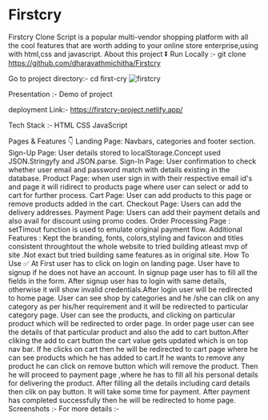 # Firstcry
Firstcry Clone Script is a popular multi-vendor shopping platform with all the cool features that are worth adding to your online store enterprise,using with html,css and javascript.
About this project ⏬
Run Locally :-
git clone https://github.com/dharavathmichitha/Firstcry

Go to project directory:-
cd first-cry
![firstcry](https://user-images.githubusercontent.com/90394908/160344207-f5ffb40c-c9b4-4113-b316-eafbb1ebe15b.PNG)

Presentation :-
Demo of project

deployment Link:-
https://firstcry-project.netlify.app/


Tech Stack :-
HTML
CSS
JavaScript

Pages & Features 👇
Landing Page: Navbars, categories and footer section.
Sign-Up Page: User details stored to localStorage.Concept used JSON.Stringyfy and JSON.parse.
Sign-In Page: User confirmation to check whether user email and password match with details existing in the database.
Product Page: when user sign in with their respective email id's and page it will ridirect to products page where user can select or add to cart for further process.
Cart Page: User can add products to this page or remove products added in the cart.
Checkout Page: Users can add the delivery addresses.
Payment Page: Users can add their payment details and also avail for discount using promo codes.
Order Processing Page : setTimout function is used to emulate original payment flow.
Additional Features : Kept the branding, fonts, colors,styling and favicon and titles consistent throughtout the whole website to tried building atleast mvp of site .Not exact but tried building same features as in original site.
How To Use ✅
At First user has to click on login on landing page. User have to signup if he does not have an account. In signup page user has to fill all the fields in the form.
After signup user has to login with same details, otherwise it will show invalid credentials.After login user will be redirected to home page.
User can see shop by categories and he /she can clik on any category as per his/her requirement and it will be redirected to particular category page.
User can see the products, and clicking on particular product which will be redirected to order page.
In order page user can see the details of that particular product and also the add to cart button.After cliking the add to cart button the cart value gets updated which is on top nav bar.
If he clicks on cart then he will be redirected to cart page where he can see products which he has added to cart.If he wants to remove any product he can click on remove button which will remove the product.
Then he will proceed to payment page ,where he has to fill all his personal details for delivering the product.
After filling all the details including card details then clik on pay button. It will take some time for payment.
After payment has completed successfully then he will be redirected to home page.
Screenshots :-
For more details :- 
